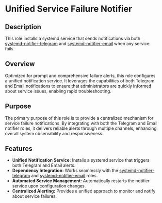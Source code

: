 # Unified Service Failure Notifier

## Description

This role installs a systemd service that sends notifications via both [systemd-notifier-telegram](../systemd-notifier-telegram/README.md) and [systemd-notifier-email](../systemd-notifier-email/README.md) when any service fails.

## Overview

Optimized for prompt and comprehensive failure alerts, this role configures a unified notification service. It leverages the capabilities of both Telegram and Email notifications to ensure that administrators are quickly informed about service issues, enabling rapid troubleshooting.

## Purpose

The primary purpose of this role is to provide a centralized mechanism for service failure notifications. By integrating with both the Telegram and Email notifier roles, it delivers reliable alerts through multiple channels, enhancing overall system observability and responsiveness.

## Features

- **Unified Notification Service:** Installs a systemd service that triggers both Telegram and Email alerts.
- **Dependency Integration:** Works seamlessly with the [systemd-notifier-telegram](../systemd-notifier-telegram/README.md) and [systemd-notifier-email](../systemd-notifier-email/README.md) roles.
- **Automated Service Management:** Automatically restarts the notifier service upon configuration changes.
- **Centralized Alerting:** Provides a unified approach to monitor and notify about service failures.